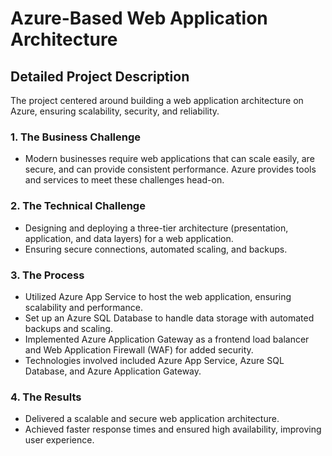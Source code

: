 # Azure-Based Web Application Architecture

## Detailed Project Description
The project centered around building a web application architecture on Azure, ensuring scalability, security, and reliability.

### 1. The Business Challenge
- Modern businesses require web applications that can scale easily, are secure, and can provide consistent performance. Azure provides tools and services to meet these challenges head-on.

### 2. The Technical Challenge
- Designing and deploying a three-tier architecture (presentation, application, and data layers) for a web application.
- Ensuring secure connections, automated scaling, and backups.

### 3. The Process
- Utilized Azure App Service to host the web application, ensuring scalability and performance.
- Set up an Azure SQL Database to handle data storage with automated backups and scaling.
- Implemented Azure Application Gateway as a frontend load balancer and Web Application Firewall (WAF) for added security.
- Technologies involved included Azure App Service, Azure SQL Database, and Azure Application Gateway.

### 4. The Results
- Delivered a scalable and secure web application architecture.
- Achieved faster response times and ensured high availability, improving user experience.
